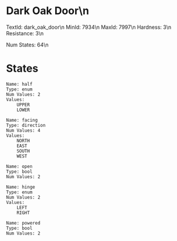 # Dark Oak Door\n
TextId: dark_oak_door\n
MinId: 7934\n
MaxId: 7997\n
Hardness: 3\n
Resistance: 3\n

Num States: 64\n
# States
```
Name: half
Type: enum
Num Values: 2
Values:
    UPPER
    LOWER

Name: facing
Type: direction
Num Values: 4
Values:
    NORTH
    EAST
    SOUTH
    WEST

Name: open
Type: bool
Num Values: 2

Name: hinge
Type: enum
Num Values: 2
Values:
    LEFT
    RIGHT

Name: powered
Type: bool
Num Values: 2
```